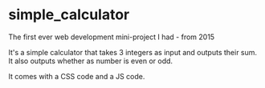 # simple_calculator
The first ever web development mini-project I had - from 2015

It's a simple calculator that takes 3 integers as input and outputs their sum. 
It also outputs whether as number is even or odd.

It comes with a CSS code and a JS code. 
